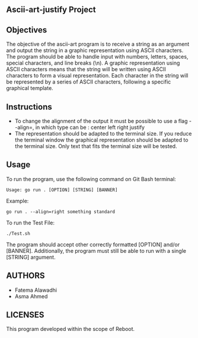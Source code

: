 ## Ascii-art-justify Project

## Objectives
The objective of the ascii-art program is to receive a string as an argument and output the string in a graphic representation using ASCII characters. The program should be able to handle input with numbers, letters, spaces, special characters, and line breaks (\n).
A graphic representation using ASCII characters means that the string will be written using ASCII characters to form a visual representation. Each character in the string will be represented by a series of ASCII characters, following a specific graphical template.

## Instructions
- To change the alignment of the output it must be possible to use a flag --align=<type>, in which type can be :
center
left
right
justify
- The representation should be adapted to the terminal size. 
If you reduce the terminal window the graphical representation should be adapted to the terminal size.
Only text that fits the terminal size will be tested.

## Usage
To run the program, use the following command on Git Bash terminal:

```
Usage: go run . [OPTION] [STRING] [BANNER]

```

Example: 
```
go run . --align=right something standard

```

To run the Test File:

```
./Test.sh
```

The program should accept other correctly formatted [OPTION] and/or [BANNER].
Additionally, the program must still be able to run with a single [STRING] argument.

## AUTHORS

* Fatema Alawadhi
* Asma Ahmed


## LICENSES
This program developed within the scope of Reboot.